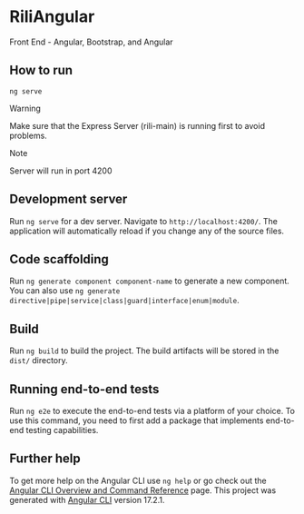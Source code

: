 # RiliAngular
Front End - Angular, Bootstrap, and Angular

## How to run
```
ng serve
```

> [!WARNING]
> Make sure that the Express Server (rili-main) is running first to avoid problems.

> [!NOTE]
> Server will run in port 4200

## Development server

Run `ng serve` for a dev server. Navigate to `http://localhost:4200/`. The application will automatically reload if you change any of the source files.

## Code scaffolding

Run `ng generate component component-name` to generate a new component. You can also use `ng generate directive|pipe|service|class|guard|interface|enum|module`.

## Build

Run `ng build` to build the project. The build artifacts will be stored in the `dist/` directory.

## Running end-to-end tests

Run `ng e2e` to execute the end-to-end tests via a platform of your choice. To use this command, you need to first add a package that implements end-to-end testing capabilities.

## Further help

To get more help on the Angular CLI use `ng help` or go check out the [Angular CLI Overview and Command Reference](https://angular.io/cli) page.
This project was generated with [Angular CLI](https://github.com/angular/angular-cli) version 17.2.1.
